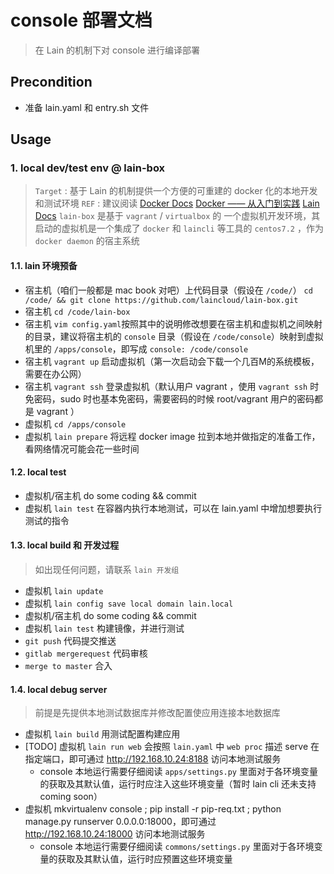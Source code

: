 # console 部署文档

>在 Lain 的机制下对 console 进行编译部署

## Precondition

- 准备 lain.yaml 和 entry.sh 文件

## Usage

### 1. local dev/test env @ lain-box

>`Target` : 基于 Lain 的机制提供一个方便的可重建的 docker 化的本地开发和测试环境
>`REF` : 建议阅读 [Docker Docs](https://docs.docker.com/)  [Docker —— 从入门到实践](http://yeasy.gitbooks.io/docker_practice/content/)  [Lain Docs](https://github.com/laincloud/white-paper)
>`lain-box` 是基于 `vagrant` / `virtualbox` 的 一个虚拟机开发环境，其启动的虚拟机是一个集成了 `docker` 和 `laincli` 等工具的 `centos7.2` ，作为 `docker daemon` 的宿主系统

#### 1.1. lain 环境预备

- 宿主机（咱们一般都是 mac book 对吧）上代码目录（假设在 `/code/`） `cd /code/ && git clone https://github.com/laincloud/lain-box.git`
- 宿主机 `cd /code/lain-box`
- 宿主机 `vim config.yaml`按照其中的说明修改想要在宿主机和虚拟机之间映射的目录，建议将宿主机的 `console` 目录（假设在 `/code/console`）映射到虚拟机里的 `/apps/console`，即写成 `console: /code/console`
- 宿主机 `vagrant up` 启动虚拟机（第一次启动会下载一个几百M的系统模板，需要在办公网）
- 宿主机 `vagrant ssh` 登录虚拟机（默认用户 vagrant ，使用 `vagrant ssh` 时免密码，sudo 时也基本免密码，需要密码的时候 root/vagrant 用户的密码都是 vagrant ）
- 虚拟机 `cd /apps/console`
- 虚拟机 `lain prepare`  将远程 docker image 拉到本地并做指定的准备工作，看网络情况可能会花一些时间

#### 1.2. local test

- 虚拟机/宿主机 do some coding && commit
- 虚拟机 `lain test`  在容器内执行本地测试，可以在 lain.yaml 中增加想要执行测试的指令

#### 1.3. local build 和 开发过程

>如出现任何问题，请联系 `lain 开发组`

- 虚拟机 `lain update`
- 虚拟机 `lain config save local domain lain.local`
- 虚拟机/宿主机 do some coding && commit
- 虚拟机 `lain test`  构建镜像，并进行测试
- `git push`   代码提交推送
- `gitlab mergerequest`  代码审核
- `merge to master` 合入


#### 1.4. local debug server

>前提是先提供本地测试数据库并修改配置使应用连接本地数据库

- 虚拟机 `lain build` 用测试配置构建应用
- [TODO] 虚拟机 `lain run web` 会按照 `lain.yaml` 中 `web proc` 描述 serve 在指定端口，即可通过 http://192.168.10.24:8188 访问本地测试服务
    - console 本地运行需要仔细阅读 `apps/settings.py` 里面对于各环境变量的获取及其默认值，运行时应注入这些环境变量（暂时 lain cli 还未支持 coming soon）
- 虚拟机 mkvirtualenv console ; pip install -r pip-req.txt ; python manage.py runserver 0.0.0.0:18000，即可通过 http://192.168.10.24:18000 访问本地测试服务
    - console 本地运行需要仔细阅读 `commons/settings.py` 里面对于各环境变量的获取及其默认值，运行时应预置这些环境变量
